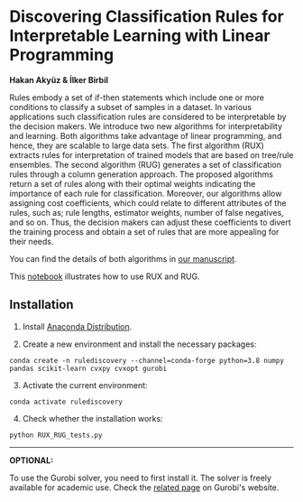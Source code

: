 # Discovering Classification Rules for Interpretable Learning with Linear Programming

**Hakan Akyüz & İlker Birbil**


Rules embody a set of if-then statements which include one or more
conditions to classify a subset of samples in a dataset. In various
applications such classification rules are considered to be
interpretable by the decision makers. We introduce two new algorithms
for interpretability and learning. Both algorithms take advantage of
linear programming, and hence, they are scalable to large data
sets. The first algorithm (RUX) extracts rules for interpretation of
trained models that are based on tree/rule ensembles. The second
algorithm (RUG) generates a set of classification rules through a
column generation approach. The proposed algorithms return a set of
rules along with their optimal weights indicating the importance of
each rule for classification.  Moreover, our algorithms allow
assigning cost coefficients, which could relate to different
attributes of the rules, such as; rule lengths, estimator weights,
number of false negatives, and so on.  Thus, the decision makers can
adjust these coefficients to divert the training process and obtain a
set of rules that are more appealing for their needs.

You can find the details of both algorithms in [our manuscript](https://arxiv.org/abs/2104.10751).

This [notebook](RuleDiscovery.ipynb) illustrates how to use RUX and
RUG.

## Installation

 1. Install [Anaconda Distribution](https://www.anaconda.com/products/individual).

 2. Create a new environment and install the necessary packages:

 `conda create -n rulediscovery --channel=conda-forge python=3.8 numpy pandas scikit-learn cvxpy cvxopt gurobi`

 3. Activate the current environment:

 `conda activate rulediscovery`

 4. Check whether the installation works:

 `python RUX_RUG_tests.py`

---

**OPTIONAL:**

To use the Gurobi solver, you need to first install
it. The solver is freely available for academic use. Check the
[related
page](https://www.gurobi.com/academia/academic-program-and-licenses/)
on Gurobi's website.
